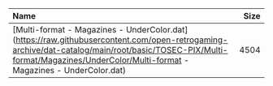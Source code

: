 |Name|Size|
|:---|---:|
|[Multi-format - Magazines - UnderColor.dat](https://raw.githubusercontent.com/open-retrogaming-archive/dat-catalog/main/root/basic/TOSEC-PIX/Multi-format/Magazines/UnderColor/Multi-format - Magazines - UnderColor.dat)|4504|
